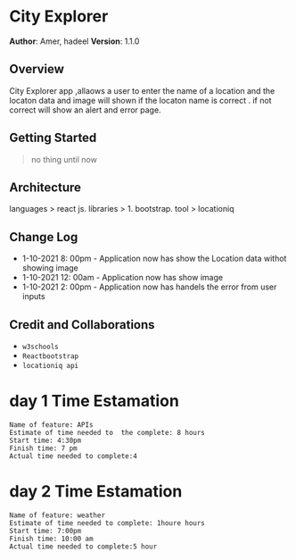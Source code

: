 # City Explorer

**Author**: Amer, hadeel
**Version**: 1.1.0

## Overview

<!-- Provide a high level overview of what this application is and why you are building it, beyond the fact that it's an assignment for this class. (i.e. What's your problem domain?) -->

City Explorer app ,allaows a user to enter the name of a location and the locaton data and image will shown if the locaton name is correct . if not correct will show an alert and error page.

## Getting Started

<!-- What are the steps that a user must take in order to build this app on their own machine and get it running? -->

> no thing until now

## Architecture

<!-- Provide a detailed description of the application design. What technologies (languages, libraries, etc) you're using, and any other relevant design information. -->

languages > react js.
libraries > 1. bootstrap.
tool > locationiq

## Change Log

<!-- Use this area to document the iterative changes made to your application as each feature is successfully implemented. Use time stamps. Here's an example:
01-01-2001 4:59pm - Application now has a fully-functional express server, with a GET route for the location resource. -->

- 1-10-2021 8: 00pm - Application now has show the Location data withot showing image
- 1-10-2021 12: 00am - Application now has show image
- 1-10-2021 2: 00pm - Application now has handels the error from user inputs

## Credit and Collaborations

<!-- Give credit (and a link) to other people or resources that helped you build this application. -->

- `w3schools`
- `Reactbootstrap`
- `locationiq api`

# day 1 Time Estamation

```
Name of feature: APIs
Estimate of time needed to  the complete: 8 hours
Start time: 4:30pm
Finish time: 7 pm
Actual time needed to complete:4
```

# day 2 Time Estamation

```
Name of feature: weather
Estimate of time needed to complete: 1houre hours
Start time: 7:00pm
Finish time: 10:00 am
Actual time needed to complete:5 hour
```
